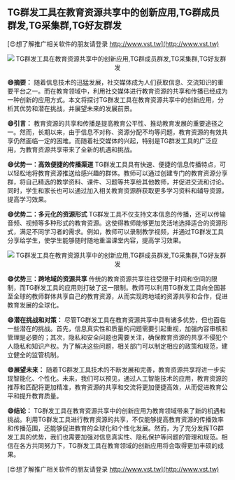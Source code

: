 ## **TG群发工具在教育资源共享中的创新应用,TG群成员群发,TG采集群,TG好友群发**

[😍想了解推广相关软件的朋友请登录 http://www.vst.tw](http://www.vst.tw)

 <center><img src="https://vst.tw/MP4/tuiguang/png/4.png" alt="TG群发工具在教育资源共享中的创新应用,TG群成员群发,TG采集群,TG好友群发"></center>

**😄摘要：**
随着信息技术的迅猛发展，社交媒体成为人们获取信息、交流知识的重要平台之一。而在教育领域中，利用社交媒体进行教育资源的共享和传播已经成为一种创新的应用方式。本文将探讨TG群发工具在教育资源共享中的创新应用，分析其优势和潜在挑战，并展望未来的发展前景。

**😄引言：**
教育资源的共享和传播是提高教育公平性、推动教育发展的重要途径之一。然而，长期以来，由于信息不对称、资源分配不均等问题，教育资源的有效共享仍然面临一定的困难。而随着社交媒体的兴起，特别是TG群发工具的广泛应用，为教育资源共享带来了全新的机遇和挑战。

**😄优势一：高效便捷的传播渠道**
TG群发工具具有快速、便捷的信息传播特点，可以轻松地将教育资源推送给感兴趣的群体。教师可以通过创建专门的教育资源分享群，将自己精选的教学资料、课件、习题等共享给其他教师，并促进交流和讨论。同时，学生和家长也可以通过加入相关教育资源群获取更多学习资料和辅导资源，提高学习效果。

**😄优势二：多元化的资源形式**
TG群发工具不仅支持文本信息的传播，还可以传输音频、视频等多种形式的教育资源。这使得教师能够更加灵活地选择适合的资源形式，满足不同学习者的需求。例如，教师可以录制教学视频，并通过TG群发工具分享给学生，使学生能够随时随地重温课堂内容，提高学习效果。

 <center><img src="https://vst.tw/MP4/tuiguang/png/1.png" alt="TG群发工具在教育资源共享中的创新应用,TG群成员群发,TG采集群,TG好友群发"></center>

**😄优势三：跨地域的资源共享**
传统的教育资源共享往往受限于时间和空间的限制，而TG群发工具的应用则打破了这一限制。教师可以利用TG群发工具向全国甚至全球的教师群体共享自己的教育资源，从而实现跨地域的资源共享和合作，促进教育发展的全球化。

**😄潜在挑战和对策：**
尽管TG群发工具在教育资源共享中具有诸多优势，但也面临一些潜在的挑战。首先，信息真实性和质量的问题需要引起重视，加强内容审核和管理是必要的；其次，隐私和安全问题也需要关注，确保教育资源的共享不侵犯个人隐私和知识产权。为了解决这些问题，相关部门可以制定相应的政策和规范，建立健全的监管机制。

**😄展望未来：**
随着TG群发工具技术的不断发展和完善，教育资源共享将进一步实现智能化、个性化。未来，我们可以预见，通过人工智能技术的应用，教育资源的推荐和匹配将更加精准，教育资源的共享和交流将更加便捷高效，从而促进教育公平和提升教育质量。

**😄结论：**
TG群发工具在教育资源共享中的创新应用为教育领域带来了新的机遇和挑战。利用TG群发工具进行教育资源的共享，不仅能够提高教育资源的传播效率和传播范围，还能够促进教育的全球化和个性化发展。然而，为了充分发挥TG群发工具的优势，我们也需要加强对信息真实性、隐私保护等问题的管理和规范。相信在各方共同努力下，TG群发工具在教育领域的创新应用将会取得更加丰硕的成果。

[😍想了解推广相关软件的朋友请登录 http://www.vst.tw](http://www.vst.tw)



